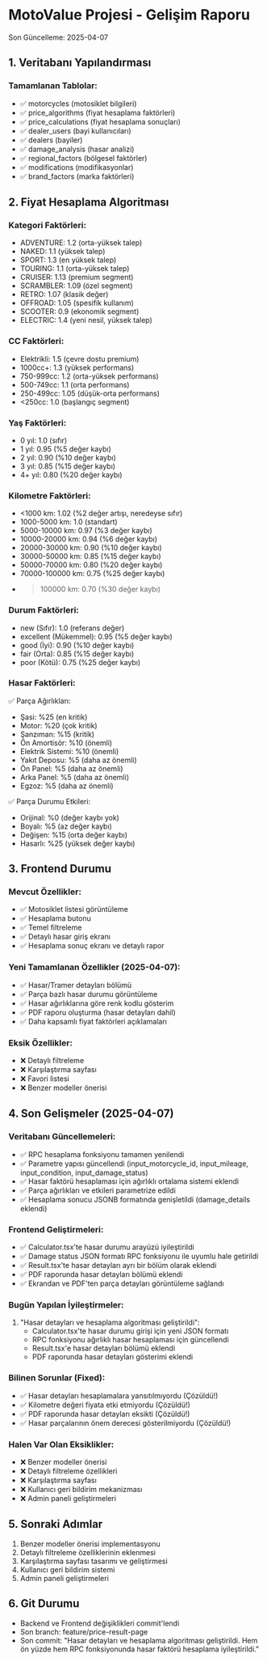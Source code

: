 # MotoValue Projesi - Gelişim Raporu
Son Güncelleme: 2025-04-07

## 1. Veritabanı Yapılandırması
### Tamamlanan Tablolar:
- ✅ motorcycles (motosiklet bilgileri)
- ✅ price_algorithms (fiyat hesaplama faktörleri)
- ✅ price_calculations (fiyat hesaplama sonuçları) 
- ✅ dealer_users (bayi kullanıcıları)
- ✅ dealers (bayiler)
- ✅ damage_analysis (hasar analizi)
- ✅ regional_factors (bölgesel faktörler)
- ✅ modifications (modifikasyonlar)
- ✅ brand_factors (marka faktörleri)

## 2. Fiyat Hesaplama Algoritması
### Kategori Faktörleri:
- ADVENTURE: 1.2 (orta-yüksek talep)
- NAKED: 1.1 (yüksek talep)
- SPORT: 1.3 (en yüksek talep)
- TOURING: 1.1 (orta-yüksek talep)
- CRUISER: 1.13 (premium segment)
- SCRAMBLER: 1.09 (özel segment)
- RETRO: 1.07 (klasik değer)
- OFFROAD: 1.05 (spesifik kullanım)
- SCOOTER: 0.9 (ekonomik segment)
- ELECTRIC: 1.4 (yeni nesil, yüksek talep)

### CC Faktörleri:
- Elektrikli: 1.5 (çevre dostu premium)
- 1000cc+: 1.3 (yüksek performans)
- 750-999cc: 1.2 (orta-yüksek performans)
- 500-749cc: 1.1 (orta performans)
- 250-499cc: 1.05 (düşük-orta performans)
- <250cc: 1.0 (başlangıç segment)

### Yaş Faktörleri:
- 0 yıl: 1.0 (sıfır)
- 1 yıl: 0.95 (%5 değer kaybı)
- 2 yıl: 0.90 (%10 değer kaybı)
- 3 yıl: 0.85 (%15 değer kaybı)
- 4+ yıl: 0.80 (%20 değer kaybı)

### Kilometre Faktörleri:
- <1000 km: 1.02 (%2 değer artışı, neredeyse sıfır)
- 1000-5000 km: 1.0 (standart)
- 5000-10000 km: 0.97 (%3 değer kaybı)
- 10000-20000 km: 0.94 (%6 değer kaybı)
- 20000-30000 km: 0.90 (%10 değer kaybı)
- 30000-50000 km: 0.85 (%15 değer kaybı)
- 50000-70000 km: 0.80 (%20 değer kaybı)
- 70000-100000 km: 0.75 (%25 değer kaybı)
- >100000 km: 0.70 (%30 değer kaybı)

### Durum Faktörleri:
- new (Sıfır): 1.0 (referans değer)
- excellent (Mükemmel): 0.95 (%5 değer kaybı)
- good (İyi): 0.90 (%10 değer kaybı)
- fair (Orta): 0.85 (%15 değer kaybı)
- poor (Kötü): 0.75 (%25 değer kaybı)

### Hasar Faktörleri:
✅ Parça Ağırlıkları:
- Şasi: %25 (en kritik)
- Motor: %20 (çok kritik)
- Şanzıman: %15 (kritik)
- Ön Amortisör: %10 (önemli)
- Elektrik Sistemi: %10 (önemli)
- Yakıt Deposu: %5 (daha az önemli)
- Ön Panel: %5 (daha az önemli)
- Arka Panel: %5 (daha az önemli)
- Egzoz: %5 (daha az önemli)

✅ Parça Durumu Etkileri:
- Orijinal: %0 (değer kaybı yok)
- Boyalı: %5 (az değer kaybı)
- Değişen: %15 (orta değer kaybı)
- Hasarlı: %25 (yüksek değer kaybı)

## 3. Frontend Durumu
### Mevcut Özellikler:
- ✅ Motosiklet listesi görüntüleme
- ✅ Hesaplama butonu
- ✅ Temel filtreleme
- ✅ Detaylı hasar giriş ekranı
- ✅ Hesaplama sonuç ekranı ve detaylı rapor

### Yeni Tamamlanan Özellikler (2025-04-07):
- ✅ Hasar/Tramer detayları bölümü
- ✅ Parça bazlı hasar durumu görüntüleme
- ✅ Hasar ağırlıklarına göre renk kodlu gösterim
- ✅ PDF raporu oluşturma (hasar detayları dahil)
- ✅ Daha kapsamlı fiyat faktörleri açıklamaları

### Eksik Özellikler:
- ❌ Detaylı filtreleme
- ❌ Karşılaştırma sayfası
- ❌ Favori listesi
- ❌ Benzer modeller önerisi

## 4. Son Gelişmeler (2025-04-07)
### Veritabanı Güncellemeleri:
- ✅ RPC hesaplama fonksiyonu tamamen yenilendi
- ✅ Parametre yapısı güncellendi (input_motorcycle_id, input_mileage, input_condition, input_damage_status)
- ✅ Hasar faktörü hesaplaması için ağırlıklı ortalama sistemi eklendi
- ✅ Parça ağırlıkları ve etkileri parametrize edildi
- ✅ Hesaplama sonucu JSONB formatında genişletildi (damage_details eklendi)

### Frontend Geliştirmeleri:
- ✅ Calculator.tsx'te hasar durumu arayüzü iyileştirildi
- ✅ Damage status JSON formatı RPC fonksiyonu ile uyumlu hale getirildi
- ✅ Result.tsx'te hasar detayları ayrı bir bölüm olarak eklendi
- ✅ PDF raporunda hasar detayları bölümü eklendi
- ✅ Ekrandan ve PDF'ten parça detayları görüntüleme sağlandı

### Bugün Yapılan İyileştirmeler:
1. "Hasar detayları ve hesaplama algoritması geliştirildi":
   - Calculator.tsx'te hasar durumu girişi için yeni JSON formatı
   - RPC fonksiyonu ağırlıklı hasar hesaplaması için güncellendi
   - Result.tsx'e hasar detayları bölümü eklendi
   - PDF raporunda hasar detayları gösterimi eklendi

### Bilinen Sorunlar (Fixed):
- ✅ Hasar detayları hesaplamalara yansıtılmıyordu (Çözüldü!)
- ✅ Kilometre değeri fiyata etki etmiyordu (Çözüldü!)
- ✅ PDF raporunda hasar detayları eksikti (Çözüldü!)
- ✅ Hasar parçalarının önem derecesi gösterilmiyordu (Çözüldü!)

### Halen Var Olan Eksiklikler:
- ❌ Benzer modeller önerisi
- ❌ Detaylı filtreleme özellikleri
- ❌ Karşılaştırma sayfası
- ❌ Kullanıcı geri bildirim mekanizması
- ❌ Admin paneli geliştirmeleri

## 5. Sonraki Adımlar
1. Benzer modeller önerisi implementasyonu
2. Detaylı filtreleme özelliklerinin eklenmesi
3. Karşılaştırma sayfası tasarımı ve geliştirmesi
4. Kullanıcı geri bildirim sistemi
5. Admin paneli geliştirmeleri

## 6. Git Durumu
- Backend ve Frontend değişiklikleri commit'lendi
- Son branch: feature/price-result-page
- Son commit: "Hasar detayları ve hesaplama algoritması geliştirildi. Hem ön yüzde hem RPC fonksiyonunda hasar faktörü hesaplama iyileştirildi."